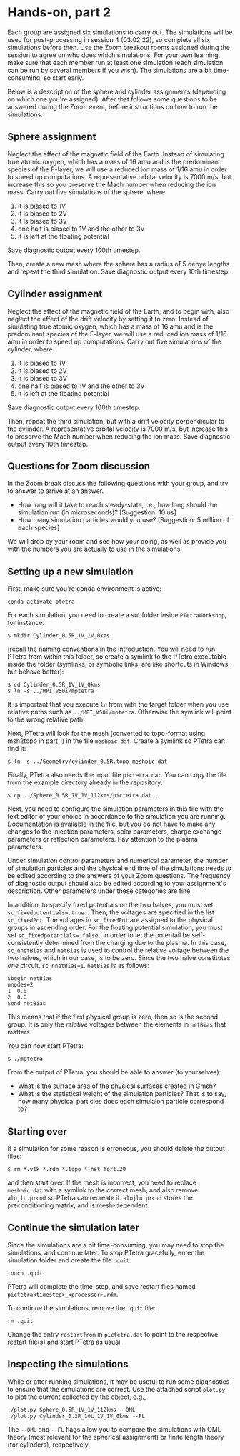 # Hands-on, part 2

Each group are assigned six simulations to carry out. The simulations will be
used for post-processing in session 4 (03.02.22), so complete all six
simulations before then. Use the Zoom breakout rooms assigned during the
session to agree on who does which simulations. For your own learning, make
sure that each member run at least one simulation (each simulation can be run
by several members if you wish). The simulations are a bit time-consuming, so
start early.

Below is a description of the sphere and cylinder assignments (depending on
which one you're assigned). After that follows some questions to be answered
during the Zoom event, before instructions on how to run the simulations.

## Sphere assignment

Neglect the effect of the magnetic field of the Earth. Instead of simulating
true atomic oxygen, which has a mass of 16 amu and is the predominant species
of the F-layer, we will use a reduced ion mass of 1/16 amu in order to speed up
computations. A representative orbital velocity is 7000 m/s, but increase this
so you preserve the Mach number when reducing the ion mass. Carry out five
simulations of the sphere, where

1. it is biased to 1V
2. it is biased to 2V
3. it is biased to 3V
4. one half is biased to 1V and the other to 3V
5. it is left at the floating potential

Save diagnostic output every 100th timestep.

Then, create a new mesh where the sphere has a radius of 5 debye lengths and
repeat the third simulation. Save diagnostic output every 10th timestep.

## Cylinder assignment

Neglect the effect of the magnetic field of the Earth, and to begin with, also
neglect the effect of the drift velocity by setting it to zero. Instead of
simulating true atomic oxygen, which has a mass of 16 amu and is the
predominant species of the F-layer, we will use a reduced ion mass of 1/16 amu
in order to speed up computations. Carry out five simulations of the cylinder,
where

1. it is biased to 1V
2. it is biased to 2V
3. it is biased to 3V
4. one half is biased to 1V and the other to 3V
5. it is left at the floating potential

Save diagnostic output every 100th timestep.

Then, repeat the third simulation, but with a drift velocity perpendicular to
the cylinder. A representative orbital velocity is 7000 m/s, but increase this
to preserve the Mach number when reducing the ion mass. Save diagnostic output
every 10th timestep.

## Questions for Zoom discussion

In the Zoom break discuss the following questions with your group, and try to
answer to arrive at an answer.

- How long will it take to reach steady-state, i.e., how long should the simulation run (in microseconds)? [Suggestion: 10 us]
- How many simulation particles would you use? [Suggestion: 5 million of each species]

We will drop by your room and see how your doing, as well as provide you with
the numbers you are actually to use in the simulations.

## Setting up a new simulation

First, make sure you're conda environment is active:

```batch
conda activate ptetra
```

For each simulation, you need to create a subfolder inside `PTetraWorkshop`,
for instance:

```batch
$ mkdir Cylinder_0.5R_1V_1V_0kms
```

(recall the naming conventions in the
[introduction](lectures/introduction.pdf). You will need to run PTetra from
within this folder, so create a symlink to the PTetra executable inside the
folder (symlinks, or symbolic links, are like shortcuts in Windows, but
behave better):

```batch
$ cd Cylinder_0.5R_1V_1V_0kms
$ ln -s ../MPI_V50i/mptetra
```

It is important that you execute `ln` from with the target folder when you use
relative paths such as `../MPI_V50i/mptetra`. Otherwise the symlink will point
to the wrong relative path.

Next, PTetra will look for the mesh (converted to topo-format using msh2topo in
[part 1](handson1.md)) in the file `meshpic.dat`. Create a symlink so PTetra
can find it:

```batch
$ ln -s ../Geometry/cylinder_0.5R.topo meshpic.dat
```

Finally, PTetra also needs the input file `pictetra.dat`. You can copy the file
from the example directory already in the repository:

```batch
$ cp ../Sphere_0.5R_1V_1V_112kms/pictetra.dat .
```

Next, you need to configure the simulation parameters in this file with the
text editor of your choice in accordance to the simulation you are running.
Documentation is available in the file, but you do not have to make any changes
to the injection parameters, solar parameters, charge exchange parameters or
reflection parameters. Pay attention to the plasma parameters.

Under simulation control parameters and numerical parameter, the number of
simulation particles and the physical end time of the simulations needs to be
edited according to the answers of your Zoom questions. The frequency of
diagnostic output should also be edited according to your assignment's
description. Other parameters under these categories are fine.

In addition, to specify fixed potentials on the two halves, you must set
`sc_fixedpotentials=.true.`. Then, the voltages are specified in the list
`sc_fixedPot`. The voltages in `sc_fixedPot` are assigned to the physical
groups in ascending order. For the floating potential simulation, you must set
`sc_fixedpotentials=.false.` in order to let the potentail be self-consistently
determined from the charging due to the plasma. In this case, `sc_nnetBias` and
`netBias` is used to control the relative voltage between the two halves, which
in our case, is to be zero. Since the two halve constitutes *one* circuit,
`sc_nnetBias=1`. `netBias` is as follows:
```
$begin netBias
nnodes=2
1  0.0
2  0.0
$end netBias
```
This means that if the first physical group is zero, then so is the second
group. It is only the *relative* voltages between the elements in `netBias`
that matters.

You can now start PTetra:

```batch
$ ./mptetra
```

From the output of PTetra, you should be able to answer (to yourselves):

- What is the surface area of the physical surfaces created in Gmsh?
- What is the statistical weight of the simulation particles? That is to say,
  how many physical particles does each simulaion particle correspond to?

## Starting over

If a simulation for some reason is erroneous, you should delete the output files:

```batch
$ rm *.vtk *.rdm *.topo *.hst fort.20
```

and then start over. If the mesh is incorrect, you need to replace
`meshpic.dat` with a symlink to the correct mesh, and also remove
`alujlu.prcnd` so PTetra can recreate it. `alujlu.prcnd` stores the
preconditioning matrix, and is mesh-dependent.

## Continue the simulation later

Since the simulations are a bit time-consuming, you may need to stop the
simulations, and continue later. To stop PTetra gracefully, enter the
simulation folder and create the file `.quit`:

```batch
touch .quit
```

PTetra will complete the time-step, and save restart files named
`pictetra<timestep>_<processor>.rdm`.

To continue the simulations, remove the
`.quit` file:

```batch
rm .quit
```

Change the entry `restartfrom` in `pictetra.dat` to point to the respective
restart file(s) and start PTetra as usual.

## Inspecting the simulations

While or after running simulations, it may be useful to run some diagnostics to
ensure that the simulations are correct. Use the attached script `plot.py` to
plot the current collected by the object, e.g.,

```batch
./plot.py Sphere_0.5R_1V_1V_112kms --OML
./plot.py Cylinder_0.2R_10L_1V_1V_0kms --FL
```

The `--OML` and `--FL` flags allow you to compare the simulations with OML
theory (most relevant for the spherical assignment) or finite length theory
(for cylinders), respectively.
